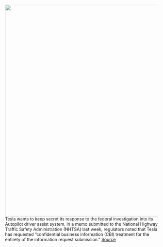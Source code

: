 <img src='https://cdn.vox-cdn.com/thumbor/vk93zLFluqhpffIvT56RtYRTeBM=/0x0:2040x1360/1200x800/filters:focal(857x517:1183x843)/cdn.vox-cdn.com/uploads/chorus_image/image/70041661/tesla.0.jpg' width='700px' /><br/>
Tesla wants to keep secret its response to the federal investigation into its Autopilot driver assist system. In a memo submitted to the National Highway Traffic Safety Administration (NHTSA) last week, regulators noted that Tesla has requested “confidential business information (CBI) treatment for the entirety of the information request submission.”
<a href='https://www.theverge.com/2021/10/25/22744629/tesla-autopilot-secret-response-nhtsa-investigation'> Source <a/>